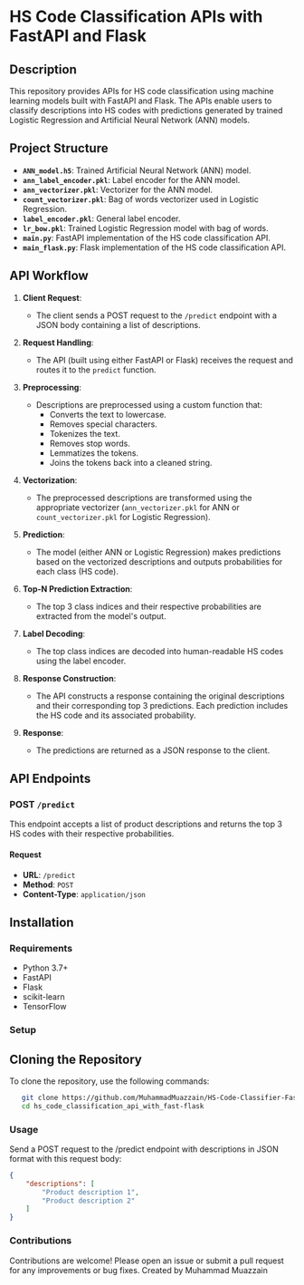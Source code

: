 # HS Code Classification APIs with FastAPI and Flask

## Description

This repository provides APIs for HS code classification using machine learning models built with FastAPI and Flask. The APIs enable users to classify descriptions into HS codes with predictions generated by trained Logistic Regression and Artificial Neural Network (ANN) models.

## Project Structure

- **`ANN_model.h5`**: Trained Artificial Neural Network (ANN) model.
- **`ann_label_encoder.pkl`**: Label encoder for the ANN model.
- **`ann_vectorizer.pkl`**: Vectorizer for the ANN model.
- **`count_vectorizer.pkl`**: Bag of words vectorizer used in Logistic Regression.
- **`label_encoder.pkl`**: General label encoder.
- **`lr_bow.pkl`**: Trained Logistic Regression model with bag of words.
- **`main.py`**: FastAPI implementation of the HS code classification API.
- **`main_flask.py`**: Flask implementation of the HS code classification API.

## API Workflow

1. **Client Request**:
   - The client sends a POST request to the `/predict` endpoint with a JSON body containing a list of descriptions.

2. **Request Handling**:
   - The API (built using either FastAPI or Flask) receives the request and routes it to the `predict` function.

3. **Preprocessing**:
   - Descriptions are preprocessed using a custom function that:
     - Converts the text to lowercase.
     - Removes special characters.
     - Tokenizes the text.
     - Removes stop words.
     - Lemmatizes the tokens.
     - Joins the tokens back into a cleaned string.

4. **Vectorization**:
   - The preprocessed descriptions are transformed using the appropriate vectorizer (`ann_vectorizer.pkl` for ANN or `count_vectorizer.pkl` for Logistic Regression).

5. **Prediction**:
   - The model (either ANN or Logistic Regression) makes predictions based on the vectorized descriptions and outputs probabilities for each class (HS code).

6. **Top-N Prediction Extraction**:
   - The top 3 class indices and their respective probabilities are extracted from the model's output.

7. **Label Decoding**:
   - The top class indices are decoded into human-readable HS codes using the label encoder.

8. **Response Construction**:
   - The API constructs a response containing the original descriptions and their corresponding top 3 predictions. Each prediction includes the HS code and its associated probability.

9. **Response**:
   - The predictions are returned as a JSON response to the client.

## API Endpoints

### POST `/predict`

This endpoint accepts a list of product descriptions and returns the top 3 HS codes with their respective probabilities.

#### Request

- **URL**: `/predict`
- **Method**: `POST`
- **Content-Type**: `application/json`

## Installation

### Requirements

- Python 3.7+
- FastAPI
- Flask
- scikit-learn
- TensorFlow

### Setup 

## Cloning the Repository

To clone the repository, use the following commands:

```bash
   git clone https://github.com/MuhammadMuazzain/HS-Code-Classifier-FastAPI.git
   cd hs_code_classification_api_with_fast-flask
``` 
### Usage

Send a POST request to the /predict endpoint with descriptions in JSON format with this request body:

```json
{
    "descriptions": [
        "Product description 1",
        "Product description 2"
    ]
}
```

### Contributions
Contributions are welcome! Please open an issue or submit a pull request for any improvements or bug fixes.
Created by Muhammad Muazzain
